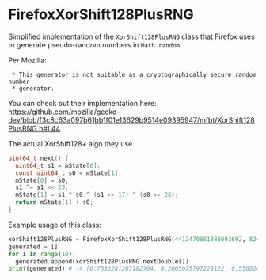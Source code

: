 # FirefoxXorShift128PlusRNG

Simplified implementation of the `XorShift128PlusRNG` class that Firefox uses to generate pseudo-random numbers
in `Math.random`.

Per Mozilla:
```
 * This generator is not suitable as a cryptographically secure random number
 * generator.
```

You can check out their implementation here:
https://github.com/mozilla/gecko-dev/blob/f3c8c63a097b61bb1f01e13629b9514e09395947/mfbt/XorShift128PlusRNG.h#L44

The actual XorShift128+ algo they use

```c
uint64_t next() {
  uint64_t s1 = mState[0];
  const uint64_t s0 = mState[1];
  mState[0] = s0;
  s1 ^= s1 << 23;
  mState[1] = s1 ^ s0 ^ (s1 >> 17) ^ (s0 >> 26);
  return mState[1] + s0;
}
```

Example usage of this class:

```py
xorShift128PlusRNG = FirefoxXorShift128PlusRNG(4412470881888093692, 8243466694241266509)
generated = []
for i in range(10):
  generated.append(xorShift128PlusRNG.nextDouble())
print(generated) # -> [0.7532281207182704, 0.2065075797228122, 0.550024618802937, 0.5216404092901868, 0.23621981172877438, 0.02038275880531304, 0.311432527233898, 0.27575300783729695, 0.9001070256482103, 0.11687926137453397]
```
